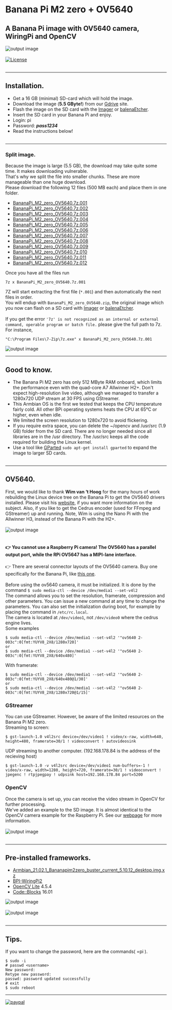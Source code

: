 # Banana Pi M2 zero + OV5640

## A Banana Pi image with OV5640 camera, WiringPi and OpenCV
![output image]( https://qengineering.eu/images/armbian.png )<br/><br/>
[![License](https://img.shields.io/badge/License-BSD%203--Clause-blue.svg)](https://opensource.org/licenses/BSD-3-Clause)<br/><br/>

------------

## Installation.

- Get a 16 GB (minimal) SD-card which will hold the image. 
- Download the image (**5.5 GByte!**) from our [Gdrive](https://drive.google.com/file/d/1oQrsXJ0fXAyKS1lGSZAyrpy-uXZCaG8w/view?usp=sharing) site. 
- Flash the image on the SD card with the [Imager](https://www.raspberrypi.org/software/) or [balenaEtcher](https://www.balena.io/etcher/).
- Insert the SD card in your Banana Pi and enjoy.
- Login: pi
- Password: ***pass1234***
- Read the instructions below!<br/><br/>

------------

### Split image.

Because the image is large (5.5 GB), the download may take quite some time. It makes downloading vulnerable.<br/>
That's why we split the file into smaller chunks. These are more manageable than one huge download.<br/>
Please download the following 12 files (500 MB each) and place them in one folder.</br>
- [BananaPi_M2_zero_OV5640.7z.001](https://drive.google.com/file/d/1sEcsguK7ymAknjKK56Fwv1VAeLO4M2jp/view?usp=sharing)
- [BananaPi_M2_zero_OV5640.7z.002](https://drive.google.com/file/d/1Qcl9ElFSOCt0E9v9iCzAKmb1HQv-Ul2U/view?usp=sharing)
- [BananaPi_M2_zero_OV5640.7z.003](https://drive.google.com/file/d/1h8ytekk0tzd3aWJbjXkUYTNrG3meD-Ua/view?usp=sharing)
- [BananaPi_M2_zero_OV5640.7z.004](https://drive.google.com/file/d/1aWZ1u87SOcxqgM4sU1t7sRvgtuzxO-0g/view?usp=sharing)
- [BananaPi_M2_zero_OV5640.7z.005](https://drive.google.com/file/d/1P4PUvnXAqogC9twRKL3ogJ1VumXEkghF/view?usp=sharing)
- [BananaPi_M2_zero_OV5640.7z.006](https://drive.google.com/file/d/1R1rWaP5yrtmfHkhxR4Sp1NE-qY97a3eA/view?usp=sharing)
- [BananaPi_M2_zero_OV5640.7z.007](https://drive.google.com/file/d/1o3Tb2MqQz8Ayakuega1ApcrKQkViCS2X/view?usp=sharing)
- [BananaPi_M2_zero_OV5640.7z.008](https://drive.google.com/file/d/1pK0COokVk5grMYC_taOZg4sJ5g7NVx08/view?usp=sharing)
- [BananaPi_M2_zero_OV5640.7z.009](https://drive.google.com/file/d/1ys7TvsZ38RJ-z9HeEnQbatEsHuiD68yu/view?usp=sharing)
- [BananaPi_M2_zero_OV5640.7z.010](https://drive.google.com/file/d/1CqOTKp8QynT_4q_33CcMJAR6xHVF6L1i/view?usp=sharing)
- [BananaPi_M2_zero_OV5640.7z.011](https://drive.google.com/file/d/15j_NZ65VaSOfZl2O-eq6e5aAITlLUnEU/view?usp=sharing)
- [BananaPi_M2_zero_OV5640.7z.012](https://drive.google.com/file/d/128drF7RwU5NZi1IQ6076nRT1wvqmmm0A/view?usp=sharing)<br/>

Once you have all the files run
```
7z x BananaPi_M2_zero_OV5640.7z.001
```
7Z will start extracting the first file (`*.001`) and then automatically the next files in order.</br>
You will endup with `BananaPi_M2_zero_OV5640.zip`, the original image which you now can flash on a SD card with [Imager](https://www.raspberrypi.org/software/) or [balenaEtcher](https://www.balena.io/etcher/).<br/><br/>
If you get the error `'7z' is not recognized as an internal or external command, operable program or batch file.` please give the full path to 7z. For instance,
```
"C:\Program Files\7-Zip\7z.exe" x BananaPi_M2_zero_OV5640.7z.001
```



![output image]( https://qengineering.eu/images/BananaPiM2zero_2.webp )<br/>

------------

## Good to know.

* The Banana Pi M2 zero has only 512 MByte RAM onboard, which limits the performance even with the quad-core A7 Allwinner H2+. Don't expect high-resolution live video, although we managed to transfer a 1280x720 UDP stream at 30 FPS using GStreamer.
* This Armbian OS is the first we tested that keeps the CPU temperature fairly cold. All other BPi operating systems heats the CPU at 65°C or higher, even when idle.
* We limited the screen resolution to 1280x720 to avoid flickering.
* If you require extra space, you can delete the ~/opencv and /usr/src (1.9 GB) folder from the SD card. There are no longer needed since all libraries are in the /usr directory. The /usr/src keeps all the code required for building the Linux kernel.
* Use a tool like [GParted](https://gparted.org/) `sudo apt-get install gparted` to expand the image to larger SD cards.<br/><br/>

------------

## OV5640.

First, we would like to thank **Wim van ‘t Hoog** for the many hours of work rebuilding the Linux device tree on the Banana Pi to get the OV5640 drivers installed.
Please visit his [website](https://wvthoog.nl/nanopi-ov5640-camera/), if you want more information on the subject. Also, if you like to get the Cedrus encoder (used for FFmpeg and GStreamer) up and running. Note, Wim is using the Nano Pi with the Allwinner H3, instead of the Banana Pi with the H2+.<br/><br/>
![output image]( https://qengineering.eu/images/OV5640_2.webp )<br/><br/>
#### :point_right: You **cannot** use a Raspberry Pi camera! The OV56**40** has a parallel output port, while the RPi OV56**47** has a MIPI-lane interface.<br/>
:point_right: There are several connector layouts of the OV5640 camera. Buy one specifically for the Banana Pi, like [this one](https://nl.aliexpress.com/item/32660117929.html).<br/><br/>
Before using the ov5640 camera, it must be initialized. It is done by the command `$ sudo media-ctl --device /dev/media1 --set-v4l2`<br/>
The command allows you to set the resolution, framerate, compression and other parameters. You can issue a new command at any time to change the parameters. You can also set the initialization during boot, for example by placing the command in `/etc/rc.local`.<br/>
The camera is located at `/dev/video1`, not `/dev/video0` where the cedrus engine lives.<br/>
Some examples
```
$ sudo media-ctl --device /dev/media1 --set-v4l2 '"ov5640 2-003c":0[fmt:YUYV8_2X8/1280x720]'
or
$ sudo media-ctl --device /dev/media1 --set-v4l2 '"ov5640 2-003c":0[fmt:YUYV8_2X8/640x480]'
```
With framerate:
```
$ sudo media-ctl --device /dev/media1 --set-v4l2 '"ov5640 2-003c":0[fmt:YUYV8_2X8/640x480@1/30]'
or
$ sudo media-ctl --device /dev/media1 --set-v4l2 '"ov5640 2-003c":0[fmt:YUYV8_2X8/1280x720@1/15]'
```
### GStreamer
You can use GStreamer. However, be aware of the limited resources on the Banana Pi M2 zero.<br/>
Streaming to screen:
```
$ gst-launch-1.0 v4l2src device=/dev/video1 ! video/x-raw, width=640, height=480, framerate=30/1 ! videoconvert ! autovideosink
```
UDP streaming to another computer. (192.168.178.84 is the address of the recieving host)
```
$ gst-launch-1.0 -v v4l2src device=/dev/video1 num-buffers=-1 ! video/x-raw, width=1280, height=720, framerate=30/1 ! videoconvert ! jpegenc ! rtpjpegpay ! udpsink host=192.168.178.84 port=5200
```
### OpenCV
Once the camera is set up, you can receive the video stream in OpenCV for further processing.<br/>
We've added an example to the SD image. It is almost identical to the OpenCV camera example for the Raspberry Pi. See our [webpage](https://qengineering.eu/opencv-c-examples-on-raspberry-pi.html) for more information.<br/><br/>
![output image]( https://qengineering.eu/images/BananaStreet.webp )<br/><br/>

--------

## Pre-installed frameworks.

- [Armbian_21.02.1_Bananapim2zero_buster_current_5.10.12_desktop.img.xz](https://armbian.hosthatch.com/archive/bananapim2zero/archive/)
- [BPI-WiringPi2](https://forum.banana-pi.org/t/banana-pi-m2-zero-wiringpi2/5517/7) 
- [OpenCV Lite](https://qengineering.eu/install-opencv-lite-on-raspberry-pi.html) 4.5.4
- [Code::Blocks](https://qengineering.eu/opencv-c-examples-on-raspberry-pi.html) 16.01

![output image]( https://qengineering.eu/images/Banana_OS_2.png )<br/><br/>
![output image]( https://qengineering.eu/images/MediaBananaPi.webp )<br/><br/>

--------

## Tips.
If you want to change the password, here are the commands( <username>=pi ).<br/>
```
$ sudo -i
# passwd <username>
New password: 
Retype new password: 
passwd: password updated successfully
# exit
$ sudo reboot
```

------------

[![paypal](https://qengineering.eu/images/TipJarSmall4.png)](https://www.paypal.com/cgi-bin/webscr?cmd=_s-xclick&hosted_button_id=CPZTM5BB3FCYL) 
